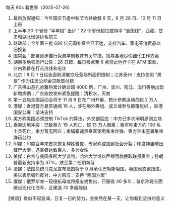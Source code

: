 每天 60s 看世界（2025-07-26）

1. 最新放假通知：今年国庆节逢中秋节合并放假 8 天，9 月 28 日、10 月 11 日上班
2. 上半年 30 个省份 “半年报” 出炉：22 个省份超过或持平 “全国线”，西藏、甘肃和湖北增速排名前三
3. 财政部：今年第三批 690 亿元国补资金已下达，支持汽车、家电等消费品以旧换新
4. 国常会：部署逐步推行免费学前教育有关举措，指导各地尽快细化工作方案
5. 湖南多地农商行公告：26 日起，每日零点至 6 点禁止他行卡在 ATM 取款，业内称旨在打击洗钱和电诈
6. 北京：8 月 1 日起全面取消餐饮经营场所面积限制；江苏泰州：支持使用 “房票” 作为住房公积金贷款首付款
7. 广东佛山基孔肯雅热累计确诊超 4000 例，广州、吴川、阳江、澳门等地出现新增病例；广东疾控发布紧急提醒：清积水，灭蚊
8. 第十五届全国运动会将于 11 月 9 日在广州开幕，预计参赛运动员超 2 万人
9. 港媒：香港警方悬赏通缉 19 人，涉在境外筹组、成立或参与颠覆组织 ，驻港国安公署：坚决支持
10. 美方称美国必须控制 TikTok 的算法，外交部回应：中方已多次阐明原则立场
11. 泰柬边境冲突：已致泰方 19 人死亡，超 13 万人撤离；泰军称柬方约 100 名士兵死亡，柬方暂无回应；柬埔寨谴责泰军使用集束炸弹，泰方称未签署集束弹药公约
12. 印媒：印度百年来首次恢复种姓普查，专家称或加剧社会分裂；印度神庙曝出藏尸大案，遇害者达数百人，多为女性
13. 美媒：白宫与美国多所大学谈判，哈佛大学或以巨额罚款换取联邦资金；特朗普最新支持率为 37%，跌至第二任期新低
14. 法媒：法国总统马克龙宣布法国将于 9 月承认巴勒斯坦国，英国表态欲跟进，美以表示强烈反对，中方回应：支持 “两国方案”
15. 俄媒：俄罗斯唯一现役航母或将报废或售出，已服役 40 多年；普京称将全面建设现代化海军，正建造 70 多艘舰艇

【微语】看似不起波澜，日复一日的努力，会突然在某一天，让你看到坚持的意义